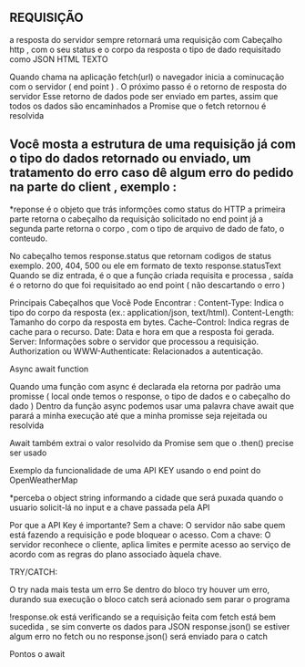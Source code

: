## REQUISIÇÃO

a resposta do servidor sempre retornará uma requisição com Cabeçalho http , com o seu status 
e o corpo da resposta o tipo de dado requisitado como JSON HTML TEXTO 

Quando chama na aplicação fetch(url) o navegador inicia a cominucação com o servidor ( end point ) . O próximo passo é o retorno de resposta do servidor 
Esse retorno de dados pode ser enviado em partes, assim que todos os dados são encaminhados a Promise que o fetch retornou é resolvida 

Você mosta a estrutura de uma requisição já com o tipo do dados retornado ou enviado, um tratamento do erro caso dê algum erro do pedido na parte do client , exemplo :
-
<script>
    fetch('https://api.exemplo.com/data')
        .then(response => {
            console.log('Resposta recebida', response )   
            return response.json() ;         // lê o corpo e converte os dados para JSON 
        })

        .then(data => {
            return data ;
        })

        .catch(error => {
            console.error('Erro de processo', error)
        });
</script>

*reponse é o objeto que trás informções como status do HTTP 
 a primeira parte retorna o cabeçalho da requisição solicitado no end point
 já a segunda parte retorna o corpo , com o tipo de arquivo de dado de fato, o conteudo.  

No cabeçalho temos response.status que retornam codigos de status exemplo. 200, 404, 500 ou ele em formato de texto response.statusText
Quando se diz entrada, é o que a função criada requisita e processa , saída é o retorno do que foi requisitado ao end point ( não descartando o erro )

Principais Cabeçalhos que Você Pode Encontrar :
 Content-Type: Indica o tipo do corpo da resposta (ex.: application/json, text/html).
 Content-Length: Tamanho do corpo da resposta em bytes.
 Cache-Control: Indica regras de cache para o recurso.
 Date: Data e hora em que a resposta foi gerada.
 Server: Informações sobre o servidor que processou a requisição.
 Authorization ou WWW-Authenticate: Relacionados a autenticação.

Async await function

Quando uma função com async é declarada ela retorna por padrão uma promisse ( local onde temos o response, o tipo de dados e o cabeçalho do dado )
Dentro da função async podemos usar uma palavra chave await que parará a minha execução até que a minha promisse seja rejeitada ou resolvida 

Await também extrai o valor resolvido da Promise sem que o .then() precise ser usado 


Exemplo da funcionalidade de uma API KEY usando o end point do OpenWeatherMap 

<script>
    const apiKey = 'acgtdhsp-57che8f-vjd8' ;
    const city = 'São Paulo' 

    fetch(`https://api.openweathermap.org/data/2.5/weather?q=${city}&appid=${apiKey}`)
        .then( response => response.json())
        .then( data => console.log(data))
        .catch( error => console.log('Cidade inválida', error)); 
</script>

*perceba o object string informando a cidade que será puxada quando o usuario solicit-lá no input e a chave passada pela API 

Por que a API Key é importante?
Sem a chave: O servidor não sabe quem está fazendo a requisição e pode bloquear o acesso.
Com a chave: O servidor reconhece o cliente, aplica limites e permite acesso ao serviço de acordo com as regras do plano associado àquela chave.

TRY/CATCH:

O try nada mais testa um erro 
Se dentro do bloco try houver um erro, durando sua execução o bloco catch será acionado sem parar o programa

<script>
    try {
        const response = await fetch('https://jsonplaceholder.typicode.com/posts');
        if (!response.ok) throw new Error(`Erro HTTP: ${response.status}`);

        const posts = await response.json();
        console.log('Posts:', posts);
    } catch (error) {
        console.error('Erro:', erro.message);
    }
</script>

!response.ok está verificando se a requisição feita com fetch está bem sucedida , se sim converte os dados para JSON response.json()
se estiver algum erro no fetch ou no response.json() será enviado para o catch 

Pontos o await